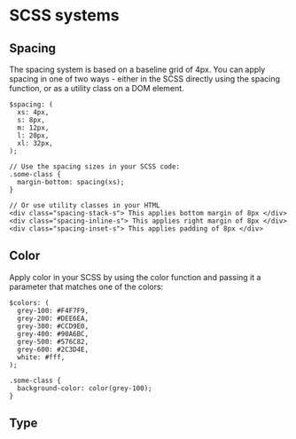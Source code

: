 # SCSS systems

## Spacing
The spacing system is based on a baseline grid of 4px. You can apply spacing in one of two ways - either in the SCSS directly using the spacing function, or as a utility class on a DOM element.
```
$spacing: (
  xs: 4px,
  s: 8px,
  m: 12px,
  l: 20px,
  xl: 32px,
);

// Use the spacing sizes in your SCSS code:
.some-class {
  margin-bottom: spacing(xs);
}

// Or use utility classes in your HTML
<div class="spacing-stack-s"> This applies bottom margin of 8px </div>
<div class="spacing-inline-s"> This applies right margin of 8px </div>
<div class="spacing-inset-s"> This applies padding of 8px </div>
```

## Color
Apply color in your SCSS by using the color function and passing it a parameter that matches one of the colors:
```
$colors: (
  grey-100: #F4F7F9,
  grey-200: #DEE6EA,
  grey-300: #CCD9E0,
  grey-400: #90A6BC,
  grey-500: #576C82,
  grey-600: #2C3D4E,
  white: #fff,
);

.some-class {
  background-color: color(grey-100);
}
```

## Type
